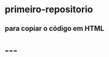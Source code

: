 # primeiro-repositorio

para copiar o código em HTML
---
<html>
<h1 meu primeiro arquivo em HTML</h1> 
</html>
---
